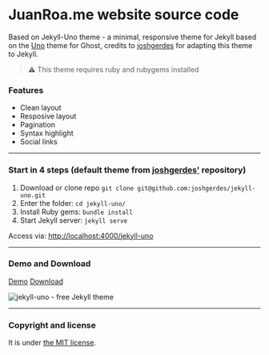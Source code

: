 # JuanRoa.me website source code

Based on Jekyll-Uno theme - a minimal, responsive theme for Jekyll based on the [Uno](https://github.com/daleanthony/Uno) theme for Ghost, credits to [joshgerdes](https://github.com/joshgerdes) for adapting this theme to Jekyll.

> :warning:
  This theme requires ruby and rubygems installed

### Features

* Clean layout
* Resposive layout
* Pagination
* Syntax highlight
* Social links

---

### Start in 4 steps (default theme from [joshgerdes'](https://github.com/joshgerdes) repository)

1. Download or clone repo `git clone git@github.com:joshgerdes/jekyll-uno.git`
2. Enter the folder: `cd jekyll-uno/`
3. Install Ruby gems: `bundle install`
4. Start Jekyll server: `jekyll serve`

Access via: [http://localhost:4000/jekyll-uno](http://localhost:4000/jekyll-uno)

---

### Demo and Download

[Demo](http://joshgerdes.com/jekyll-uno/)
[Download](https://github.com/joshgerdes/jekyll-uno/archive/master.zip)

![jekyll-uno - free Jekyll theme](/screenshot.png)

---

### Copyright and license

It is under [the MIT license](/LICENSE).
